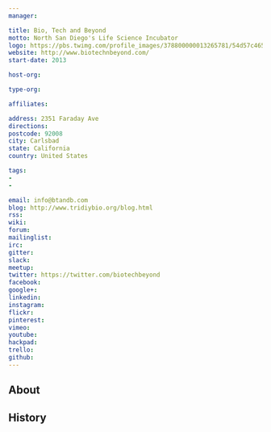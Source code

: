 ```yaml
---
manager:

title: Bio, Tech and Beyond
motto: North San Diego's Life Science Incubator
logo: https://pbs.twimg.com/profile_images/378800000013265781/54d57c46545546ea46e02c8be2d76716_400x400.jpeg
website: http://www.biotechnbeyond.com/
start-date: 2013

host-org:

type-org:

affiliates:

address: 2351 Faraday Ave
directions:
postcode: 92008
city: Carlsbad
state: California
country: United States

tags:
-
-

email: info@btandb.com
blog: http://www.tridiybio.org/blog.html
rss:
wiki:
forum:
mailinglist:
irc:
gitter:
slack:
meetup:
twitter: https://twitter.com/biotechbeyond
facebook:
google+:
linkedin:
instagram:
flickr:
pinterest:
vimeo:
youtube:
hackpad:
trello:
github:
---
```


## About

## History
